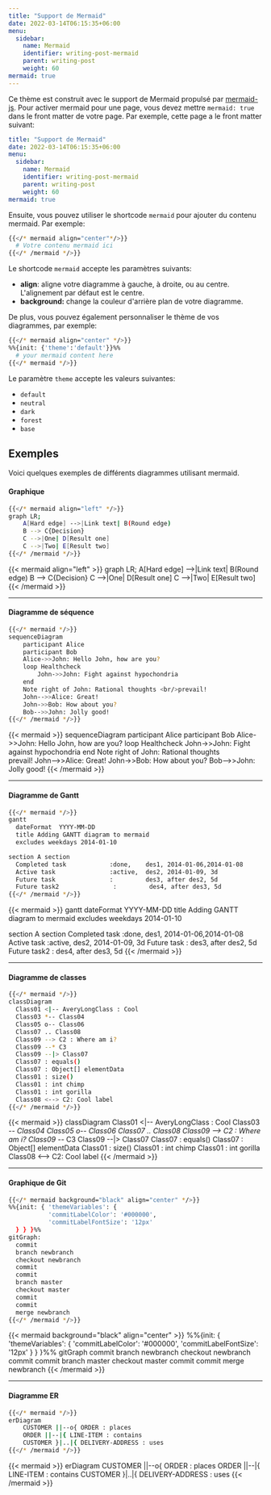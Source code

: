 ```yaml
---
title: "Support de Mermaid"
date: 2022-03-14T06:15:35+06:00
menu:
  sidebar:
    name: Mermaid
    identifier: writing-post-mermaid
    parent: writing-post
    weight: 60
mermaid: true
---
```


Ce thème est construit avec le support de Mermaid propulsé par [mermaid-js](https://mermaid-js.github.io/mermaid). Pour activer mermaid pour une page, vous devez mettre `mermaid: true` dans le front matter de votre page. Par exemple, cette page a le front matter suivant:

```yaml
title: "Support de Mermaid"
date: 2022-03-14T06:15:35+06:00
menu:
  sidebar:
    name: Mermaid
    identifier: writing-post-mermaid
    parent: writing-post
    weight: 60
mermaid: true
```

Ensuite, vous pouvez utiliser le shortcode `mermaid` pour ajouter du contenu mermaid. Par exemple:

```bash
{{</* mermaid align="center"*/>}}
  # Votre contenu mermaid ici
{{</* /mermaid */>}}
```

Le shortcode `mermaid` accepte les paramètres suivants:

- **align**: aligne votre diagramme à gauche, à droite, ou au centre. L'alignement par défaut est le centre.
- **background:** change la couleur d'arrière plan de votre diagramme.

De plus, vous pouvez également personnaliser le thème de vos diagrammes, par exemple:

```bash
{{</* mermaid align="center" */>}}
%%{init: {'theme':'default'}}%%
  # your mermaid content here
{{</* mermaid */>}}
```

Le paramètre `theme` accepte les valeurs suivantes:
- `default`
- `neutral`
- `dark`
- `forest`
- `base`

## Exemples

Voici quelques exemples de différents diagrammes utilisant mermaid.

#### Graphique

```bash
{{</* mermaid align="left" */>}}
graph LR;
    A[Hard edge] -->|Link text| B(Round edge)
    B --> C{Decision}
    C -->|One| D[Result one]
    C -->|Two| E[Result two]
{{</* /mermaid */>}}
```

{{< mermaid align="left" >}}
graph LR;
    A[Hard edge] -->|Link text| B(Round edge)
    B --> C{Decision}
    C -->|One| D[Result one]
    C -->|Two| E[Result two]
{{< /mermaid >}}

<hr>

#### Diagramme de séquence

```bash
{{</* mermaid */>}}
sequenceDiagram
    participant Alice
    participant Bob
    Alice->>John: Hello John, how are you?
    loop Healthcheck
        John->>John: Fight against hypochondria
    end
    Note right of John: Rational thoughts <br/>prevail!
    John-->>Alice: Great!
    John->>Bob: How about you?
    Bob-->>John: Jolly good!
{{</* /mermaid */>}}
```

{{< mermaid >}}
sequenceDiagram
    participant Alice
    participant Bob
    Alice->>John: Hello John, how are you?
    loop Healthcheck
        John->>John: Fight against hypochondria
    end
    Note right of John: Rational thoughts <br/>prevail!
    John-->>Alice: Great!
    John->>Bob: How about you?
    Bob-->>John: Jolly good!
{{< /mermaid >}}

<hr>

#### Diagramme de Gantt

```bash
{{</* mermaid */>}}
gantt
  dateFormat  YYYY-MM-DD
  title Adding GANTT diagram to mermaid
  excludes weekdays 2014-01-10

section A section
  Completed task            :done,    des1, 2014-01-06,2014-01-08
  Active task               :active,  des2, 2014-01-09, 3d
  Future task               :         des3, after des2, 5d
  Future task2               :         des4, after des3, 5d
{{</* /mermaid */>}}
```

{{< mermaid >}}
gantt
  dateFormat  YYYY-MM-DD
  title Adding GANTT diagram to mermaid
  excludes weekdays 2014-01-10

section A section
  Completed task            :done,    des1, 2014-01-06,2014-01-08
  Active task               :active,  des2, 2014-01-09, 3d
  Future task               :         des3, after des2, 5d
  Future task2               :         des4, after des3, 5d
{{< /mermaid >}}

<hr>

#### Diagramme de classes

```bash
{{</* mermaid */>}}
classDiagram
  Class01 <|-- AveryLongClass : Cool
  Class03 *-- Class04
  Class05 o-- Class06
  Class07 .. Class08
  Class09 --> C2 : Where am i?
  Class09 --* C3
  Class09 --|> Class07
  Class07 : equals()
  Class07 : Object[] elementData
  Class01 : size()
  Class01 : int chimp
  Class01 : int gorilla
  Class08 <--> C2: Cool label
{{</* /mermaid */>}}
```

{{< mermaid >}}
classDiagram
  Class01 <|-- AveryLongClass : Cool
  Class03 *-- Class04
  Class05 o-- Class06
  Class07 .. Class08
  Class09 --> C2 : Where am i?
  Class09 --* C3
  Class09 --|> Class07
  Class07 : equals()
  Class07 : Object[] elementData
  Class01 : size()
  Class01 : int chimp
  Class01 : int gorilla
  Class08 <--> C2: Cool label
{{< /mermaid >}}

<hr>

#### Graphique de Git

```bash
{{</* mermaid background="black" align="center" */>}}
%%{init: { 'themeVariables': {
           'commitLabelColor': '#000000',
           'commitLabelFontSize': '12px'
  } } }%%
gitGraph:
  commit
  branch newbranch
  checkout newbranch
  commit
  commit
  branch master
  checkout master
  commit
  commit
  merge newbranch
{{</* /mermaid */>}}
```

{{< mermaid background="black" align="center" >}}
%%{init: { 'themeVariables': {
           'commitLabelColor': '#000000',
           'commitLabelFontSize': '12px'
  } } }%%
gitGraph
  commit
  branch newbranch
  checkout newbranch
  commit
  commit
  branch master
  checkout master
  commit
  commit
  merge newbranch
{{< /mermaid >}}

<hr>

#### Diagramme ER

```bash
{{</* mermaid */>}}
erDiagram
    CUSTOMER ||--o{ ORDER : places
    ORDER ||--|{ LINE-ITEM : contains
    CUSTOMER }|..|{ DELIVERY-ADDRESS : uses
{{</* /mermaid */>}}
```

{{< mermaid >}}
erDiagram
    CUSTOMER ||--o{ ORDER : places
    ORDER ||--|{ LINE-ITEM : contains
    CUSTOMER }|..|{ DELIVERY-ADDRESS : uses
{{< /mermaid >}}
